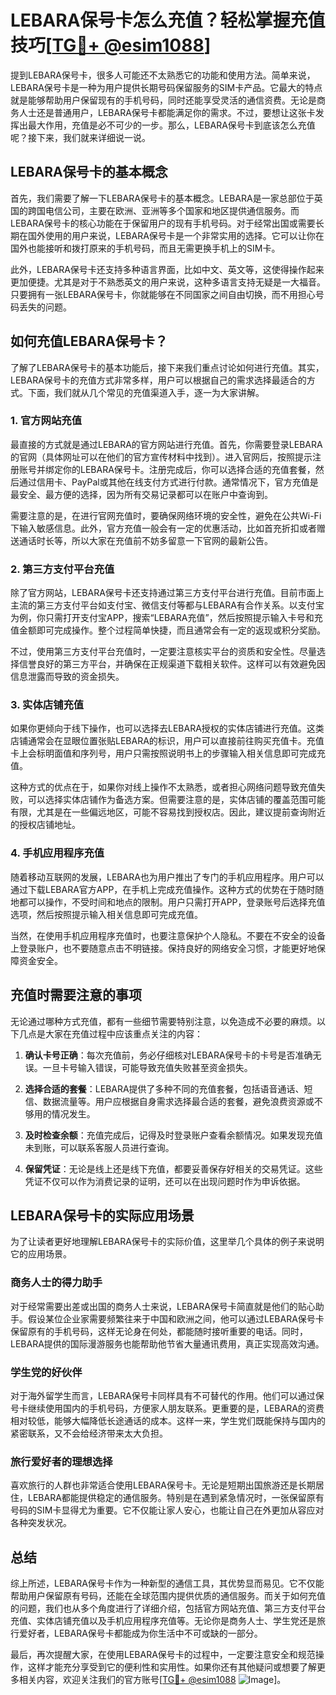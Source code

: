 # LEBARA保号卡怎么充值？轻松掌握充值技巧[[TG💪+ @esim1088](https://t.me/s/esim1088)]

提到LEBARA保号卡，很多人可能还不太熟悉它的功能和使用方法。简单来说，LEBARA保号卡是一种为用户提供长期号码保留服务的SIM卡产品。它最大的特点就是能够帮助用户保留现有的手机号码，同时还能享受灵活的通信资费。无论是商务人士还是普通用户，LEBARA保号卡都能满足你的需求。不过，要想让这张卡发挥出最大作用，充值是必不可少的一步。那么，LEBARA保号卡到底该怎么充值呢？接下来，我们就来详细说一说。

## LEBARA保号卡的基本概念

首先，我们需要了解一下LEBARA保号卡的基本概念。LEBARA是一家总部位于英国的跨国电信公司，主要在欧洲、亚洲等多个国家和地区提供通信服务。而LEBARA保号卡的核心功能在于保留用户的现有手机号码。对于经常出国或需要长期在国外使用的用户来说，LEBARA保号卡是一个非常实用的选择。它可以让你在国外也能接听和拨打原来的手机号码，而且无需更换手机上的SIM卡。

此外，LEBARA保号卡还支持多种语言界面，比如中文、英文等，这使得操作起来更加便捷。尤其是对于不熟悉英文的用户来说，这种多语言支持无疑是一大福音。只要拥有一张LEBARA保号卡，你就能够在不同国家之间自由切换，而不用担心号码丢失的问题。

## 如何充值LEBARA保号卡？

了解了LEBARA保号卡的基本功能后，接下来我们重点讨论如何进行充值。其实，LEBARA保号卡的充值方式非常多样，用户可以根据自己的需求选择最适合的方式。下面，我们就从几个常见的充值渠道入手，逐一为大家讲解。

### 1. 官方网站充值

最直接的方式就是通过LEBARA的官方网站进行充值。首先，你需要登录LEBARA的官网（具体网址可以在他们的官方宣传材料中找到）。进入官网后，按照提示注册账号并绑定你的LEBARA保号卡。注册完成后，你可以选择合适的充值套餐，然后通过信用卡、PayPal或其他在线支付方式进行付款。通常情况下，官方充值是最安全、最方便的选择，因为所有交易记录都可以在账户中查询到。

需要注意的是，在进行官网充值时，要确保网络环境的安全性，避免在公共Wi-Fi下输入敏感信息。此外，官方充值一般会有一定的优惠活动，比如首充折扣或者赠送通话时长等，所以大家在充值前不妨多留意一下官网的最新公告。

### 2. 第三方支付平台充值

除了官方网站，LEBARA保号卡还支持通过第三方支付平台进行充值。目前市面上主流的第三方支付平台如支付宝、微信支付等都与LEBARA有合作关系。以支付宝为例，你只需打开支付宝APP，搜索“LEBARA充值”，然后按照提示输入卡号和充值金额即可完成操作。整个过程简单快捷，而且通常会有一定的返现或积分奖励。

不过，使用第三方支付平台充值时，一定要注意核实平台的资质和安全性。尽量选择信誉良好的第三方平台，并确保在正规渠道下载相关软件。这样可以有效避免因信息泄露而导致的资金损失。

### 3. 实体店铺充值

如果你更倾向于线下操作，也可以选择去LEBARA授权的实体店铺进行充值。这类店铺通常会在显眼位置张贴LEBARA的标识，用户可以直接前往购买充值卡。充值卡上会标明面值和序列号，用户只需按照说明书上的步骤输入相关信息即可完成充值。

这种方式的优点在于，如果你对线上操作不太熟悉，或者担心网络问题导致充值失败，可以选择实体店铺作为备选方案。但需要注意的是，实体店铺的覆盖范围可能有限，尤其是在一些偏远地区，可能不容易找到授权店。因此，建议提前查询附近的授权店铺地址。

### 4. 手机应用程序充值

随着移动互联网的发展，LEBARA也为用户推出了专门的手机应用程序。用户可以通过下载LEBARA官方APP，在手机上完成充值操作。这种方式的优势在于随时随地都可以操作，不受时间和地点的限制。用户只需打开APP，登录账号后选择充值选项，然后按照提示输入相关信息即可完成充值。

当然，在使用手机应用程序充值时，也要注意保护个人隐私。不要在不安全的设备上登录账户，也不要随意点击不明链接。保持良好的网络安全习惯，才能更好地保障资金安全。

## 充值时需要注意的事项

无论通过哪种方式充值，都有一些细节需要特别注意，以免造成不必要的麻烦。以下几点是大家在充值过程中应该重点关注的内容：

1. **确认卡号正确**：每次充值前，务必仔细核对LEBARA保号卡的卡号是否准确无误。一旦卡号输入错误，可能导致充值失败甚至资金损失。

2. **选择合适的套餐**：LEBARA提供了多种不同的充值套餐，包括语音通话、短信、数据流量等。用户应根据自身需求选择最合适的套餐，避免浪费资源或不够用的情况发生。

3. **及时检查余额**：充值完成后，记得及时登录账户查看余额情况。如果发现充值未到账，可以联系客服人员进行查询。

4. **保留凭证**：无论是线上还是线下充值，都要妥善保存好相关的交易凭证。这些凭证不仅可以作为消费记录的证明，还可以在出现问题时作为申诉依据。

## LEBARA保号卡的实际应用场景

为了让读者更好地理解LEBARA保号卡的实际价值，这里举几个具体的例子来说明它的应用场景。

### 商务人士的得力助手

对于经常需要出差或出国的商务人士来说，LEBARA保号卡简直就是他们的贴心助手。假设某位企业家需要频繁往来于中国和欧洲之间，他可以通过LEBARA保号卡保留原有的手机号码，这样无论身在何处，都能随时接听重要的电话。同时，LEBARA提供的国际漫游服务也能帮助他节省大量通讯费用，真正实现高效沟通。

### 学生党的好伙伴

对于海外留学生而言，LEBARA保号卡同样具有不可替代的作用。他们可以通过保号卡继续使用国内的手机号码，方便家人朋友联系。更重要的是，LEBARA的资费相对较低，能够大幅降低长途通话的成本。这样一来，学生党们既能保持与国内的紧密联系，又不会给经济带来太大负担。

### 旅行爱好者的理想选择

喜欢旅行的人群也非常适合使用LEBARA保号卡。无论是短期出国旅游还是长期居住，LEBARA都能提供稳定的通信服务。特别是在遇到紧急情况时，一张保留原有号码的SIM卡显得尤为重要。它不仅能让家人安心，也能让自己在外更加从容应对各种突发状况。

## 总结

综上所述，LEBARA保号卡作为一种新型的通信工具，其优势显而易见。它不仅能帮助用户保留原有号码，还能在全球范围内提供优质的通信服务。而关于如何充值的问题，我们也从多个角度进行了详细介绍，包括官方网站充值、第三方支付平台充值、实体店铺充值以及手机应用程序充值等。无论你是商务人士、学生党还是旅行爱好者，LEBARA保号卡都能成为你生活中不可或缺的一部分。

最后，再次提醒大家，在使用LEBARA保号卡的过程中，一定要注意安全和规范操作，这样才能充分享受到它的便利性和实用性。如果你还有其他疑问或想要了解更多相关内容，欢迎关注我们的官方账号[[TG💪+ @esim1088](https://t.me/s/esim1088) ![Image](https://i.postimg.cc/4NQfJmqS/Snipaste-2025-05-13-00-14-12.png)]。